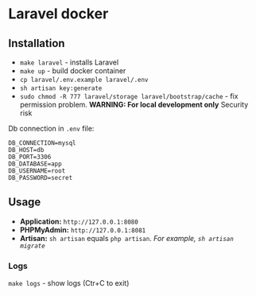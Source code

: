 # Laravel docker

## Installation

* `make laravel` - installs Laravel
* `make up` - build docker container
* `cp laravel/.env.example laravel/.env`
* `sh artisan key:generate`
* `sudo chmod -R 777 laravel/storage laravel/bootstrap/cache` - fix permission problem.  **WARNING: For local development only**  Security risk

Db connection in `.env` file:
```
DB_CONNECTION=mysql
DB_HOST=db
DB_PORT=3306
DB_DATABASE=app
DB_USERNAME=root
DB_PASSWORD=secret
```

## Usage

* **Application:** `http://127.0.0.1:8080`
* **PHPMyAdmin:** `http://127.0.0.1:8081`
* **Artisan:** `sh artisan` equals `php artisan`. _For example, `sh artisan migrate`_

### Logs

`make logs` - show logs (Ctr+C to exit)
